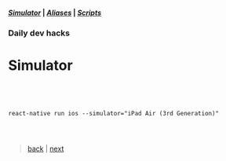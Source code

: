 #### *[Simulator](simulator.md)* | *[Aliases](aliases.md)* | *[Scripts](scripts.md)*
### Daily dev hacks
# Simulator

```




react-native run ios --simulator="iPad Air (3rd Generation)"




```

> [back](../hacks.md) | [next](02.md)
